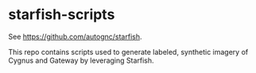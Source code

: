 # starfish-scripts

See https://github.com/autognc/starfish.

This repo contains scripts used to generate labeled, synthetic imagery of Cygnus and Gateway by leveraging Starfish.
